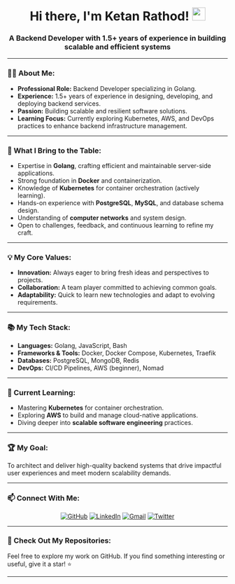 <h1 align="center">Hi there, I'm Ketan Rathod! <img src="https://raw.githubusercontent.com/MartinHeinz/MartinHeinz/master/wave.gif" width="30px"></h1>

<h3 align="center">A Backend Developer with 1.5+ years of experience in building scalable and efficient systems</h3>

---

### 👨‍💻 About Me:
- **Professional Role:** Backend Developer specializing in Golang.
- **Experience:** 1.5+ years of experience in designing, developing, and deploying backend services.
- **Passion:** Building scalable and resilient software solutions.
- **Learning Focus:** Currently exploring Kubernetes, AWS, and DevOps practices to enhance backend infrastructure management.

---

### 🚀 What I Bring to the Table:
- Expertise in **Golang**, crafting efficient and maintainable server-side applications.
- Strong foundation in **Docker** and containerization.
- Knowledge of **Kubernetes** for container orchestration (actively learning).
- Hands-on experience with **PostgreSQL**, **MySQL**, and database schema design.
- Understanding of **computer networks** and system design.
- Open to challenges, feedback, and continuous learning to refine my craft.

---

### 💡 My Core Values:
- **Innovation:** Always eager to bring fresh ideas and perspectives to projects.
- **Collaboration:** A team player committed to achieving common goals.
- **Adaptability:** Quick to learn new technologies and adapt to evolving requirements.

---

### 📚 My Tech Stack:
- **Languages:** Golang, JavaScript, Bash
- **Frameworks & Tools:** Docker, Docker Compose, Kubernetes, Traefik
- **Databases:** PostgreSQL, MongoDB, Redis
- **DevOps:** CI/CD Pipelines, AWS (beginner), Nomad

---

### 🌱 Current Learning:
- Mastering **Kubernetes** for container orchestration.
- Exploring **AWS** to build and manage cloud-native applications.
- Diving deeper into **scalable software engineering** practices.

---

### 🏆 My Goal:
To architect and deliver high-quality backend systems that drive impactful user experiences and meet modern scalability demands.

---

### 📫 Connect With Me:
<p align="center">
<a href="https://github.com/ketanrtd713" target="_blank">
<img src="https://img.shields.io/badge/github-%2324292e.svg?&style=for-the-badge&logo=github&logoColor=white" alt="GitHub" /></a>

<a href="https://www.linkedin.com/in/ketan-rathod-a8aa3019b/" target="_blank">
<img src="https://img.shields.io/badge/linkedin-%231E77B5.svg?&style=for-the-badge&logo=linkedin&logoColor=white" alt="LinkedIn" /></a>

<a href="mailto:ketanrtd1@gmail.com" target="_blank">
<img src="https://img.shields.io/badge/Gmail-D14836?style=for-the-badge&logo=gmail&logoColor=white" alt="Gmail" /></a>

<a href="https://twitter.com/ketanrtd713" target="_blank">
<img src="https://img.shields.io/badge/Twitter-1DA1F2?style=for-the-badge&logo=twitter&logoColor=white" alt="Twitter" /></a>
</p>

---

### 🌟 Check Out My Repositories:
Feel free to explore my work on GitHub. If you find something interesting or useful, give it a star! ⭐

---
